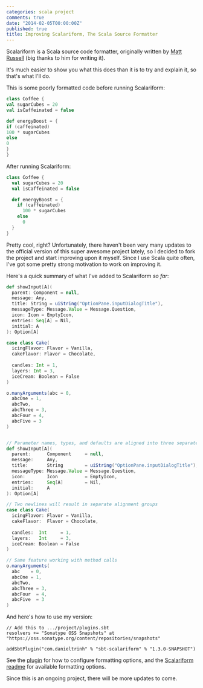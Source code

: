 ```yaml
---
categories: scala project
comments: true
date: "2014-02-05T00:00:00Z"
published: true
title: Improving Scalariform, The Scala Source Formatter
---
```


Scalariform is a Scala source code formatter, originally written by [Matt Russell](http://github.com/mdr) (big thanks to him for writing it).

It's much easier to show you what this does than it is to try and explain it, so that's what I'll do.

This is some poorly formatted code before running Scalariform:

```scala
class Coffee {
val sugarCubes = 20
val isCaffeinated = false

def energyBoost = {
if (caffeinated) 
100 * sugarCubes
else
0
}
}
```

After running Scalariform:
```scala
class Coffee {
  val sugarCubes = 20
  val isCaffeinated = false

  def energyBoost = {
    if (caffeinated) 
      100 * sugarCubes
    else
      0
  }
}
```

Pretty cool, right? Unfortunately, there haven't been very many updates to the official version of this super awesome project lately,
so I decided to fork the project and start improving upon it myself. Since I use Scala quite often, I've got some pretty strong motivation to work on improving it.

Here's a quick summary of what I've added to Scalariform _so far_:

```scala Previous Scalariform Formatting
def showInput[A](
  parent: Component = null,
  message: Any,
  title: String = uiString("OptionPane.inputDialogTitle"),
  messageType: Message.Value = Message.Question,
  icon: Icon = EmptyIcon,
  entries: Seq[A] = Nil,
  initial: A
): Option[A]

case class Cake(
  icingFlavor: Flavor = Vanilla,
  cakeFlavor: Flavor = Chocolate,
  
  candles: Int = 1,
  layers: Int = 3,
  iceCream: Boolean = False
)

o.manyArguments(abc = 0,
  abcOne = 1,
  abcTwo,
  abcThree = 3,
  abcFour = 4,
  abcFive = 3
)
```

```scala Scalariform Formatting with My Changes

// Parameter names, types, and defaults are aligned into three separate columns
def showInput[A](
  parent:      Component     = null,
  message:     Any,
  title:       String        = uiString("OptionPane.inputDialogTitle"),
  messageType: Message.Value = Message.Question,
  icon:        Icon          = EmptyIcon,
  entries:     Seq[A]        = Nil,
  initial:     A
): Option[A]

// Two newlines will result in separate alignment groups 
case class Cake(
  icingFlavor: Flavor = Vanilla,
  cakeFlavor:  Flavor = Chocolate,
  
  candles:  Int     = 1,
  layers:   Int     = 3,
  iceCream: Boolean = False
)

// Same feature working with method calls
o.manyArguments(
  abc    = 0,
  abcOne = 1,
  abcTwo,
  abcThree = 3,
  abcFour  = 4,
  abcFive  = 3
)
```

And here's how to use my version:

```
// Add this to .../project/plugins.sbt
resolvers += "Sonatype OSS Snapshots" at "https://oss.sonatype.org/content/repositories/snapshots"

addSbtPlugin("com.danieltrinh" % "sbt-scalariform" % "1.3.0-SNAPSHOT")
```

See the [plugin](https://github.com/daniel-trinh/sbt-scalariform) for how to configure formatting options, and the [Scalariform readme](https://github.com/daniel-trinh/scalariform)
for available formatting options.

Since this is an ongoing project, there will be more updates to come.

<!-- 
The rest of this article goes into great detail about my motivation to work on Scalariform,
the importance of auto-formatters in general, and some of the design dilemmas of working on Scalariform.

Before I get into what I've improved, I'll go over some reasons why Scalariform
is important.

## The Importance of Auto-Formatting
[Many](https://code.google.com/p/google-styleguide/ "Google's style guides for various languages") [companies](http://twitter.github.io/effectivescala/ "Twitter's style guide for Scala") [have](https://github.com/styleguide/ruby "Github's style guide for Ruby") coding style guidelines for a reason. [I wrote about this](/blog/2014/01/26/maintaining-a-large-code-base-part-3/) in great detail in my article about programming languages and code bases. My general conclusion is that having many ways of visualizing and formatting source code
is not a good thing -- the more ways to format the code, the more ways a reader of the
code will have to learn to read the code to understand it. 

The following code example is perfectly valid scala code... but it's not at all readable.

```scala
class Coffee {
  val sugarCubes = 20
  val isCaffeinated = false

  def energyBoost = {
    if (caffeinated) 
      100 * sugarCubes
    else
      0
  }
}
```

The output from running Scalariform for this result is the same as the previous example:
```
class Coffee {
  val sugarCubes = 20
  val isCaffeinated = false

  def energyBoost = {
    if (caffeinated) 
      100 * sugarCubes
    else
      0
  }
}
```

Having something that will take care of the formatting for me is great -- spending time thinking about formatting, manually formatting code, and spending time
on code reviews about formatting is not a very productive use of time when there are actual business product related problems to solve, and especially since it's a problem that can be solved forever by using an auto-formatter along the lines of Scalariform or gofmt.

#### Formatting Ubiquity

Having an auto formatter to enforce a consistent style in a code base is important, because
once the maintainers of that code base have become accustomed to that style, they won't have to "readjust" their eyes to get used to. If the auto formatter for a programming language is nearly ubiquitous amongst those who use it, such as with Golang's [gofmt](http://research.swtch.com/gofmt), then even better -- users across the language will be able to read anyone's elses code that also uses the formatter.

While auto formatters such as Scalariform can't check everything that is in a styleguide
(it won't automatically reformat your imperative, state-mutating code into a functional style automatically), it will take care of the visual aesthetics formatting problem for you.


#### Scalariform Dillemas 
Scalariform has many configuration options, which goes against the design philosophy
of having one canonical representation so that everyone can quickly get accustomed to the same formatting. It also happens to significantly complicate the actual Scalariform formatting code. With Scalariform, there is one
global shared state -- the output source code. More configuration options means
more potentials to clash, and more special cases.

Unfortunately, Scala programmers come from many different backgrounds, and there isn't
a global consensus on what formatting styles programmers prefer. 

When I was gathering feedback for new Scalariform features, I posted an informal poll on Reddit, to gather feedback about 3 different formatting styles:

```scala Style One
class definition(
  a: Int = 1
  bb: String = ""
  ccc: Boolean = true
)
```

```scala Style Two
class definition(
  a:   Int     = 1
  bb:  String  = ""
  ccc: Boolean = true
)
```

```scala Style Three
class definition(
    a: Int     = 1
   bb: String  = ""
  ccc: Boolean = true
)
```

I was half-expecting everyone to say they prefered `Style Two`, but of course that wasn't the case. `Style One` was the most popular choice. `Style Two` was the second most popular,
and `Style Three` was by far the least -- not a single person said they preferred this one (although a few said they didn't mind any of the options).

I also concluded that a strong contributing factor on which style people prefer is
strongly related to just what they're used to reading -- Golang's gofmt happens to format
code in something similar to `Style Two`, and happens to be used by roughly 70% of all golang projects. If this really is the main factor, then it doesn't really make sense
to  -->